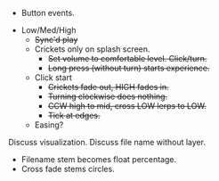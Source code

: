 

* Button events.
<!-- * Use volume instead of play/pause. -->
* Low/Med/High
  * ~~Sync'd play~~
  * Crickets only on splash screen.
    * ~~Set volume to comfortable level. Click/turn.~~
    * ~~Long press (without turn) starts experience.~~
  * Click start
    * ~~Crickets fade out, HIGH fades in.~~
    * ~~Turning clockwise does nothing.~~
    * ~~CCW high to mid, cross LOW lerps to LOW.~~
    * ~~Tick at edges.~~
  * Easing?

Discuss visualization.
Discuss file name without layer.


* Filename stem becomes float percentage.
* Cross fade stems circles.

  